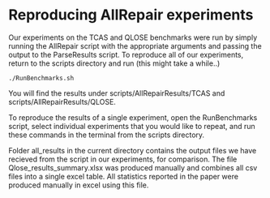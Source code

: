 # Reproducing AllRepair experiments

Our experiments on the TCAS and QLOSE benchmarks were run by simply running the AllRepair script with the appropriate arguments and passing the output to the ParseResults script.
To reproduce all of our experiments, return to the scripts directory and run (this might take a while..)
    
    ./RunBenchmarks.sh
    
You will find the results under scripts/AllRepairResults/TCAS and scripts/AllRepairResults/QLOSE.

To reproduce the results of a single experiment, open the RunBenchmarks script, select individual experiments that you would like to repeat, and run these commands in the terminal from the scripts directory.

Folder all_results in the current directory contains the output files we have recieved from the script in our experiments, for comparison.
The file Qlose_results_summary.xlsx was produced manually and combines all csv files into a single excel table.
All statistics reported in the paper were produced manually in excel using this file.


